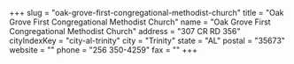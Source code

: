 +++
slug = "oak-grove-first-congregational-methodist-church"
title = "Oak Grove First Congregational Methodist Church"
name = "Oak Grove First Congregational Methodist Church"
address = "307 CR RD 356"
cityIndexKey = "city-al-trinity"
city = "Trinity"
state = "AL"
postal = "35673"
website = ""
phone = "256 350-4259"
fax = ""
+++

